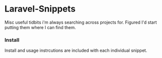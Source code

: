 # Laravel-Snippets
Misc useful tidbits i'm always searching across projects for. Figured I'd start putting them where I can find them.

### Install
Install and usage instrcutions are included with each individual snippet.
